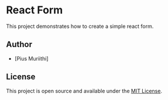 # React Form

This project demonstrates how to create a simple react form.

## Author

- [Pius Muriithi]

## License

This project is open source and available under the [MIT License](LICENSE).
